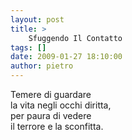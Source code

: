 ```yaml
---
layout: post
title: >
    Sfuggendo Il Contatto
tags: []
date: 2009-01-27 18:10:00
author: pietro
---
```

Temere di guardare<br/>la vita negli occhi diritta,<br/>per paura di vedere<br/>il terrore e la sconfitta.
